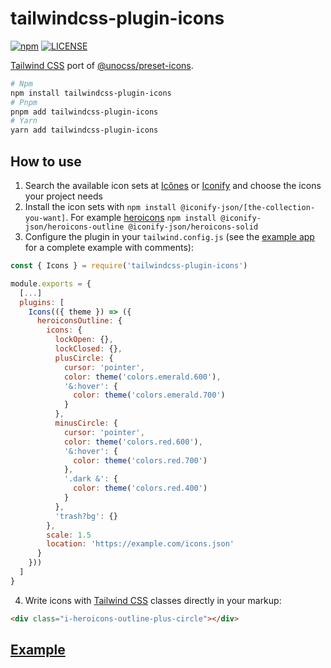 # tailwindcss-plugin-icons

[![npm](https://badgen.net/npm/v/tailwindcss-plugin-icons)](https://www.npmjs.com/package/tailwindcss-plugin-icons)
[![LICENSE](https://badgen.net/github/license/micromatch/micromatch?color=green)](https://github.com/JensDll/tailwindcss-plugin-icons/blob/main/LICENSE)

[Tailwind CSS](https://tailwindcss.com/docs/installation) port of [@unocss/preset-icons](https://github.com/unocss/unocss/tree/main/packages/preset-icons/).

```bash
# Npm
npm install tailwindcss-plugin-icons
# Pnpm
pnpm add tailwindcss-plugin-icons
# Yarn
yarn add tailwindcss-plugin-icons
```

## How to use

1. Search the available icon sets at [Icônes](https://icones.js.org/collection/all?s=) or [Iconify](https://icon-sets.iconify.design/) and choose the icons your project needs
2. Install the icon sets with `npm install @iconify-json/[the-collection-you-want]`. For example [heroicons](https://heroicons.com/) `npm install @iconify-json/heroicons-outline @iconify-json/heroicons-solid`
3. Configure the plugin in your `tailwind.config.js` (see the [example app](https://stackblitz.com/github/JensDll/tailwindcss-plugin-icons/tree/main/playground/vue?file=tailwind.config.js) for a complete example with comments):

```js
const { Icons } = require('tailwindcss-plugin-icons')

module.exports = {
  [...]
  plugins: [
    Icons(({ theme }) => ({
      heroiconsOutline: {
        icons: {
          lockOpen: {},
          lockClosed: {},
          plusCircle: {
            cursor: 'pointer',
            color: theme('colors.emerald.600'),
            '&:hover': {
              color: theme('colors.emerald.700')
            }
          },
          minusCircle: {
            cursor: 'pointer',
            color: theme('colors.red.600'),
            '&:hover': {
              color: theme('colors.red.700')
            },
            '.dark &': {
              color: theme('colors.red.400')
            }
          },
          'trash?bg': {}
        },
        scale: 1.5
        location: 'https://example.com/icons.json'
      }
    }))
  ]
}
```

4. Write icons with [Tailwind CSS](https://tailwindcss.com/docs/installation) classes directly in your markup:

```html
<div class="i-heroicons-outline-plus-circle"></div>
```

## [Example](https://stackblitz.com/github/JensDll/tailwindcss-plugin-icons/tree/main/playground/vue?file=tailwind.config.js)
